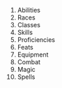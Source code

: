 1. Abilities
2. Races
3. Classes
4. Skills
5. Proficiencies
6. Feats
7. Equipment
8. Combat
9. Magic
10. Spells